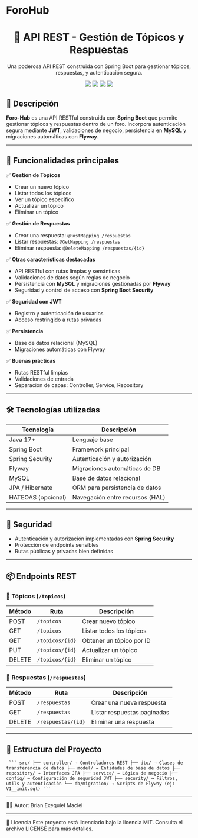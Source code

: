 # ForoHub
<h1 align="center">💬 API REST - Gestión de Tópicos y Respuestas</h1>

<p align="center">
  Una poderosa API REST construida con Spring Boot para gestionar tópicos, respuestas, y autenticación segura.
</p>

<p align="center">
  <img src="https://img.shields.io/badge/Spring_Boot-3.x-success" />
  <img src="https://img.shields.io/badge/MySQL-Relational_DB-blue" />
  <img src="https://img.shields.io/badge/Security-Autenticaci%C3%B3n-green" />
  <img src="https://img.shields.io/badge/Migraciones-Flyway-red" />
</p>

## 📌 Descripción

**Foro-Hub** es una API RESTful construida con **Spring Boot** que permite gestionar tópicos y respuestas dentro de un foro. Incorpora autenticación segura mediante **JWT**, validaciones de negocio, persistencia en **MySQL** y migraciones automáticas con **Flyway**.

---

## 📌 Funcionalidades principales

✅ **Gestión de Tópicos**
- Crear un nuevo tópico
- Listar todos los tópicos
- Ver un tópico específico
- Actualizar un tópico
- Eliminar un tópico

✅ **Gestión de Respuestas**
- Crear una respuesta: `@PostMapping /respuestas`
- Listar respuestas: `@GetMapping /respuestas`
- Eliminar respuesta: `@DeleteMapping /respuestas/{id}`

✅ **Otras características destacadas**
- API RESTful con rutas limpias y semánticas
- Validaciones de datos según reglas de negocio
- Persistencia con **MySQL** y migraciones gestionadas por **Flyway**
- Seguridad y control de acceso con **Spring Boot Security**

✅ **Seguridad con JWT**
- Registro y autenticación de usuarios
- Acceso restringido a rutas privadas

✅ **Persistencia**
- Base de datos relacional (MySQL)
- Migraciones automáticas con Flyway

✅ **Buenas prácticas**
- Rutas RESTful limpias
- Validaciones de entrada
- Separación de capas: Controller, Service, Repository
---

## 🛠️ Tecnologías utilizadas

| Tecnología       | Descripción                         |
|------------------|-------------------------------------|
| Java 17+         | Lenguaje base                       |
| Spring Boot      | Framework principal                 |
| Spring Security  | Autenticación y autorización        |
| Flyway           | Migraciones automáticas de DB       |
| MySQL            | Base de datos relacional            |
| JPA / Hibernate  | ORM para persistencia de datos      |
| HATEOAS (opcional)| Navegación entre recursos (HAL)    |

---

## 🔐 Seguridad

- Autenticación y autorización implementadas con **Spring Security**
- Protección de endpoints sensibles
- Rutas públicas y privadas bien definidas

---

## 📦 Endpoints REST

### 🧵 Tópicos (`/topicos`)

| Método | Ruta                  | Descripción               |
|--------|------------------------|---------------------------|
| POST   | `/topicos`             | Crear nuevo tópico        |
| GET    | `/topicos`             | Listar todos los tópicos  |
| GET    | `/topicos/{id}`        | Obtener un tópico por ID  |
| PUT    | `/topicos/{id}`        | Actualizar un tópico      |
| DELETE | `/topicos/{id}`        | Eliminar un tópico        |

### 💬 Respuestas (`/respuestas`)

| Método | Ruta                  | Descripción                  |
|--------|------------------------|------------------------------|
| POST   | `/respuestas`          | Crear una nueva respuesta    |
| GET    | `/respuestas`          | Listar respuestas paginadas |
| DELETE | `/respuestas/{id}`     | Eliminar una respuesta       |

---
## 🧠 Estructura del Proyecto
<pre lang="markdown"><code> ``` src/ ├── controller/ → Controladores REST ├── dto/ → Clases de transferencia de datos ├── model/ → Entidades de base de datos ├── repository/ → Interfaces JPA ├── service/ → Lógica de negocio ├── config/ → Configuración de seguridad JWT ├── security/ → Filtros, utils y autenticación └── db/migration/ → Scripts de Flyway (ej: V1__init.sql) ``` </code></pre>

---

👨‍💻 Autor:
Brian Exequiel Maciel


---

📄 Licencia
Este proyecto está licenciado bajo la licencia MIT.
Consulta el archivo LICENSE para más detalles.
